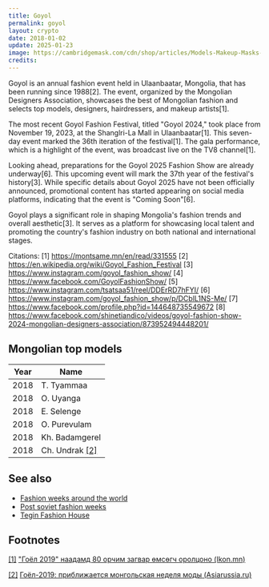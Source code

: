 ```yaml
---
title: Goyol
permalink: goyol
layout: crypto
date: 2018-01-02
update: 2025-01-23
image: https://cambridgemask.com/cdn/shop/articles/Models-Makeup-Masks-Goyol-Fashion-Show-2018-Cambridge-Mask-Co-59822020_1024x.jpg?v=1726783247
credits:
---
```


Goyol is an annual fashion event held in Ulaanbaatar, Mongolia, that has been running since 1988[2]. The event, organized by the Mongolian Designers Association, showcases the best of Mongolian fashion and selects top models, designers, hairdressers, and makeup artists[1].

The most recent Goyol Fashion Festival, titled "Goyol 2024," took place from November 19, 2023, at the Shanglri-La Mall in Ulaanbaatar[1]. This seven-day event marked the 36th iteration of the festival[1]. The gala performance, which is a highlight of the event, was broadcast live on the TV8 channel[1].

Looking ahead, preparations for the Goyol 2025 Fashion Show are already underway[6]. This upcoming event will mark the 37th year of the festival's history[3]. While specific details about Goyol 2025 have not been officially announced, promotional content has started appearing on social media platforms, indicating that the event is "Coming Soon"[6].

Goyol plays a significant role in shaping Mongolia's fashion trends and overall aesthetic[3]. It serves as a platform for showcasing local talent and promoting the country's fashion industry on both national and international stages.

Citations:
[1] https://montsame.mn/en/read/331555
[2] https://en.wikipedia.org/wiki/Goyol_Fashion_Festival
[3] https://www.instagram.com/goyol_fashion_show/
[4] https://www.facebook.com/GoyolFashionShow/
[5] https://www.instagram.com/tsatsaa51/reel/DDErRD7hFYI/
[6] https://www.instagram.com/goyol_fashion_show/p/DCblL1NS-Me/
[7] https://www.facebook.com/profile.php?id=144648735549672
[8] https://www.facebook.com/shinetiandico/videos/goyol-fashion-show-2024-mongolian-designers-association/873952494448201/

## Mongolian top models

|Year|Name|
|-|-|
|2018|T. Tyammaa|
|2018|O. Uyanga|
|2018|E. Selenge|
|2018|О. Purevulam|
|2018|Kh. Badamgerel|
|2018|Ch. Undrak <span id="a2">[\[2\]](#f2)</span>|

## See also

+ [Fashion weeks around the world](fashion-weeks-around-the-world)
+ [Post soviet fashion weeks](post-soviet-fashion-weeks)
+ [Tegin Fashion House](tegin-fashion-house)


## Footnotes

[[1]](#a1) <span id="f1"></span> ["Гоёл 2019" наадамд 80 орчим загвар өмсөгч оролцоно (Ikon.mn)](https://ikon.mn/n/1fk8)

[[2]](#a2) <span id="f2"></span> [Гоёл-2019: приближается монгольская неделя моды (Asiarussia.ru)](http://asiarussia.ru/news/20880/)
